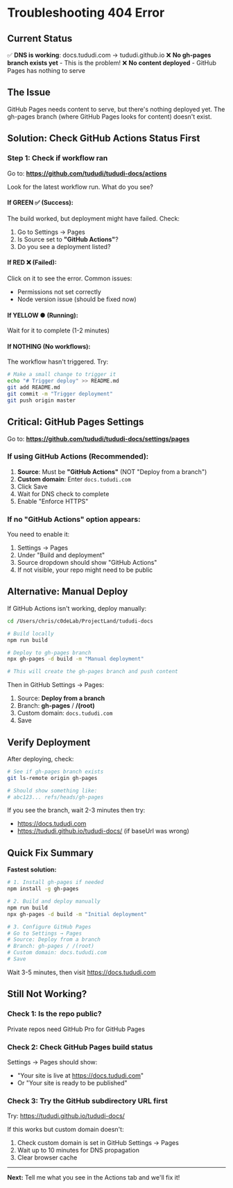 # Troubleshooting 404 Error

## Current Status

✅ **DNS is working**: docs.tududi.com → tududi.github.io
❌ **No gh-pages branch exists yet** - This is the problem!
❌ **No content deployed** - GitHub Pages has nothing to serve

## The Issue

GitHub Pages needs content to serve, but there's nothing deployed yet. The gh-pages branch (where GitHub Pages looks for content) doesn't exist.

## Solution: Check GitHub Actions Status First

### Step 1: Check if workflow ran
Go to: **https://github.com/tududi/tududi-docs/actions**

Look for the latest workflow run. What do you see?

#### If GREEN ✅ (Success):
The build worked, but deployment might have failed. Check:
1. Go to Settings → Pages
2. Is Source set to **"GitHub Actions"**?
3. Do you see a deployment listed?

#### If RED ❌ (Failed):
Click on it to see the error. Common issues:
- Permissions not set correctly
- Node version issue (should be fixed now)

#### If YELLOW ● (Running):
Wait for it to complete (1-2 minutes)

#### If NOTHING (No workflows):
The workflow hasn't triggered. Try:
```bash
# Make a small change to trigger it
echo "# Trigger deploy" >> README.md
git add README.md
git commit -m "Trigger deployment"
git push origin master
```

## Critical: GitHub Pages Settings

Go to: **https://github.com/tududi/tududi-docs/settings/pages**

### If using GitHub Actions (Recommended):
1. **Source**: Must be **"GitHub Actions"** (NOT "Deploy from a branch")
2. **Custom domain**: Enter `docs.tududi.com`
3. Click Save
4. Wait for DNS check to complete
5. Enable "Enforce HTTPS"

### If no "GitHub Actions" option appears:
You need to enable it:
1. Settings → Pages
2. Under "Build and deployment"
3. Source dropdown should show "GitHub Actions"
4. If not visible, your repo might need to be public

## Alternative: Manual Deploy

If GitHub Actions isn't working, deploy manually:

```bash
cd /Users/chris/c0deLab/ProjectLand/tududi-docs

# Build locally
npm run build

# Deploy to gh-pages branch
npx gh-pages -d build -m "Manual deployment"

# This will create the gh-pages branch and push content
```

Then in GitHub Settings → Pages:
1. Source: **Deploy from a branch**
2. Branch: **gh-pages** / **/(root)**
3. Custom domain: `docs.tududi.com`
4. Save

## Verify Deployment

After deploying, check:

```bash
# See if gh-pages branch exists
git ls-remote origin gh-pages

# Should show something like:
# abc123... refs/heads/gh-pages
```

If you see the branch, wait 2-3 minutes then try:
- https://docs.tududi.com
- https://tududi.github.io/tududi-docs/ (if baseUrl was wrong)

## Quick Fix Summary

**Fastest solution:**

```bash
# 1. Install gh-pages if needed
npm install -g gh-pages

# 2. Build and deploy manually
npm run build
npx gh-pages -d build -m "Initial deployment"

# 3. Configure GitHub Pages
# Go to Settings → Pages
# Source: Deploy from a branch
# Branch: gh-pages / /(root)
# Custom domain: docs.tududi.com
# Save
```

Wait 3-5 minutes, then visit https://docs.tududi.com

## Still Not Working?

### Check 1: Is the repo public?
Private repos need GitHub Pro for GitHub Pages

### Check 2: Check GitHub Pages build status
Settings → Pages should show:
- "Your site is live at https://docs.tududi.com"
- Or "Your site is ready to be published"

### Check 3: Try the GitHub subdirectory URL first
Try: https://tududi.github.io/tududi-docs/

If this works but custom domain doesn't:
1. Check custom domain is set in GitHub Settings → Pages
2. Wait up to 10 minutes for DNS propagation
3. Clear browser cache

---

**Next:** Tell me what you see in the Actions tab and we'll fix it!
